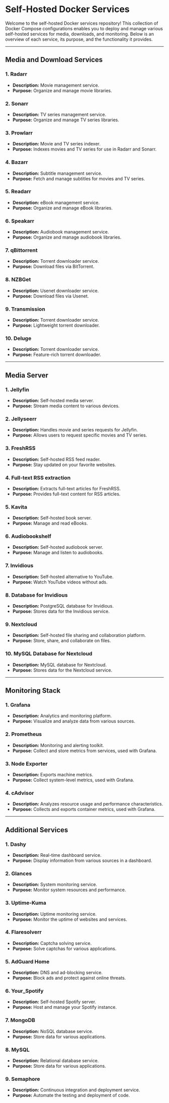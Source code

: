 # Self-Hosted Docker Services

Welcome to the self-hosted Docker services repository! This collection of Docker Compose configurations enables you to deploy and manage various self-hosted services for media, downloads, and monitoring. Below is an overview of each service, its purpose, and the functionality it provides.

---

## Media and Download Services

### 1. Radarr

- **Description:** Movie management service.
- **Purpose:** Organize and manage movie libraries.

### 2. Sonarr

- **Description:** TV series management service.
- **Purpose:** Organize and manage TV series libraries.

### 3. Prowlarr

- **Description:** Movie and TV series indexer.
- **Purpose:** Indexes movies and TV series for use in Radarr and Sonarr.

### 4. Bazarr

- **Description:** Subtitle management service.
- **Purpose:** Fetch and manage subtitles for movies and TV series.

### 5. Readarr

- **Description:** eBook management service.
- **Purpose:** Organize and manage eBook libraries.

### 6. Speakarr

- **Description:** Audiobook management service.
- **Purpose:** Organize and manage audiobook libraries.

### 7. qBittorrent

- **Description:** Torrent downloader service.
- **Purpose:** Download files via BitTorrent.

### 8. NZBGet

- **Description:** Usenet downloader service.
- **Purpose:** Download files via Usenet.

### 9. Transmission

- **Description:** Torrent downloader service.
- **Purpose:** Lightweight torrent downloader.

### 10. Deluge

- **Description:** Torrent downloader service.
- **Purpose:** Feature-rich torrent downloader.

---

## Media Server

### 1. Jellyfin

- **Description:** Self-hosted media server.
- **Purpose:** Stream media content to various devices.

### 2. Jellyseerr

- **Description:** Handles movie and series requests for Jellyfin.
- **Purpose:** Allows users to request specific movies and TV series.

### 3. FreshRSS

- **Description:** Self-hosted RSS feed reader.
- **Purpose:** Stay updated on your favorite websites.

### 4. Full-text RSS extraction

- **Description:** Extracts full-text articles for FreshRSS.
- **Purpose:** Provides full-text content for RSS articles.

### 5. Kavita

- **Description:** Self-hosted book server.
- **Purpose:** Manage and read eBooks.

### 6. Audiobookshelf

- **Description:** Self-hosted audiobook server.
- **Purpose:** Manage and listen to audiobooks.

### 7. Invidious

- **Description:** Self-hosted alternative to YouTube.
- **Purpose:** Watch YouTube videos without ads.

### 8. Database for Invidious

- **Description:** PostgreSQL database for Invidious.
- **Purpose:** Stores data for the Invidious service.

### 9. Nextcloud

- **Description:** Self-hosted file sharing and collaboration platform.
- **Purpose:** Store, share, and collaborate on files.

### 10. MySQL Database for Nextcloud

- **Description:** MySQL database for Nextcloud.
- **Purpose:** Stores data for the Nextcloud service.

---

## Monitoring Stack

### 1. Grafana

- **Description:** Analytics and monitoring platform.
- **Purpose:** Visualize and analyze data from various sources.

### 2. Prometheus

- **Description:** Monitoring and alerting toolkit.
- **Purpose:** Collect and store metrics from services, used with Grafana.

### 3. Node Exporter

- **Description:** Exports machine metrics.
- **Purpose:** Collect system-level metrics, used with Grafana.

### 4. cAdvisor

- **Description:** Analyzes resource usage and performance characteristics.
- **Purpose:** Collects and exports container metrics, used with Grafana.

---

## Additional Services

### 1. Dashy

- **Description:** Real-time dashboard service.
- **Purpose:** Display information from various sources in a dashboard.

### 2. Glances

- **Description:** System monitoring service.
- **Purpose:** Monitor system resources and performance.

### 3. Uptime-Kuma

- **Description:** Uptime monitoring service.
- **Purpose:** Monitor the uptime of websites and services.

### 4. Flaresolverr

- **Description:** Captcha solving service.
- **Purpose:** Solve captchas for various applications.

### 5. AdGuard Home

- **Description:** DNS and ad-blocking service.
- **Purpose:** Block ads and protect against online threats.

### 6. Your_Spotify

- **Description:** Self-hosted Spotify server.
- **Purpose:** Host and manage your Spotify instance.

### 7. MongoDB

- **Description:** NoSQL database service.
- **Purpose:** Store data for various applications.

### 8. MySQL

- **Description:** Relational database service.
- **Purpose:** Store data for various applications.

### 9. Semaphore

- **Description:** Continuous integration and deployment service.
- **Purpose:** Automate the testing and deployment of code.
